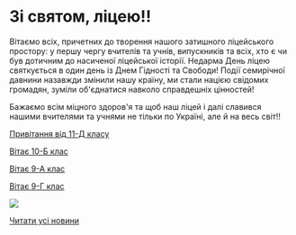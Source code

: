 # Зі святом, ліцею!!

Вітаємо всіх, причетних до творення нашого затишного ліцейського простору: у першу чергу вчителів та учнів, випускників та всіх, хто є чи був дотичним до насиченої ліцейської історії. Недарма День ліцею святкується в один день із Днем Гідності та Свободи! Події семирічної давнини назавжди змінили нашу країну, ми стали нацією свідомих громадян, зуміли об'єднатися навколо справдешніх цінностей!

Бажаємо всім міцного здоров'я та щоб наш ліцей і далі славився нашими вчителями та учнями не тільки по Україні, але й на весь світ!!

[Привітання від 11-Д класу](https://www.youtube.com/watch?v=64pwJTy9avA)

[Вітає 10-Б клас](https://youtu.be/asXbOOCROKo)

[Вітає 9-А клас](https://youtu.be/0DUWYW3oTLU)

[Вітає 9-Г клас](https://youtu.be/aGCM1dghYOM)


![](/images/blog/зі-святом-ліцею/вітає-10-а.jpg)





[Читати усі новини](/news)

